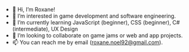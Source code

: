 - 👋 Hi, I’m Roxane!
- 👀 I’m interested in game development and software engineering.
- 🌱 I’m currently learning JavaScript (beginner), CSS (beginner), C# (intermediate), UX Design
- 💞️ I’m looking to collaborate on game jams or web and app projects.
- 📫 You can reach me by email (roxane.noel92@gmail.com). 

<!---
Roxanoel/Roxanoel is a ✨ special ✨ repository because its `README.md` (this file) appears on your GitHub profile.
You can click the Preview link to take a look at your changes.
--->
